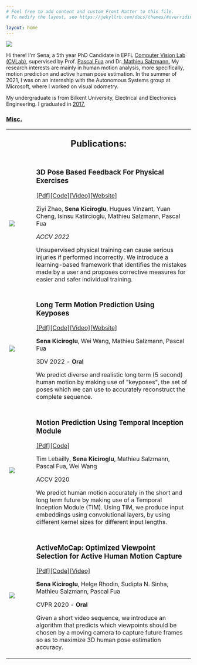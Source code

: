 ```yaml
---
# Feel free to add content and custom Front Matter to this file.
# To modify the layout, see https://jekyllrb.com/docs/themes/#overriding-theme-defaults

layout: home
---
```


<div>
    <div class="split left">
        <div>
        <img id="pp" src="https://lh4.googleusercontent.com/Wb9vWlC-QU37fr3X-cTK6Y8BQoxRwpokjxCeu4heSb0mCMv-fwoLRQZrr-XoCA0C5Ag=w2400" />
        </div>
    </div>
    <div class="split right">
        <p>Hi there! I'm Sena, a 5th year PhD Candidate in EPFL <a href="http://cvlab.epfl.ch">Computer Vision Lab (CVLab)</a>, supervised by Prof. <a href="https://people.epfl.ch/pascal.fua/bio?lang=en">Pascal Fua</a> and Dr.<a href="https://people.epfl.ch/mathieu.salzmann"> Mathieu Salzmann.</a> My research interests are mainly in human motion analysis, more specifically, motion prediction and active human pose estimation. In the summer of 2021, I was on an internship with the Autonomous Systems group at Microsoft, where I worked on visual odometry.</p>
        <p>My undergraduate is from Bilkent University, Electrical and Electronics Engineering. I graduated in <a class="page-link" href="/bilkent">2017.</a></p>
        <p>
        <div id="bloglink"><h3><a class="page-link" href="/misc">Misc.</a></h3> </div>
        </p>
    </div>
</div>

<table class="invisible_table" >

<tr><th colspan="2">
<h2 class="spanswhole" style="text-align: center; margin-top:20px;">Publications:</h2>
</th></tr>

<tr><td  style="padding-right:50px">
    <img id="pub_p_small" src="https://lh3.googleusercontent.com/yWeppd2g7G1RRGeBA9r2Zh4eZSlKCWswUuow_S69jvsImTdwtLQtHXjhuHjikN8n-VA=w2400" />
    </td>
    <td>
        <p><h3>3D Pose Based Feedback For Physical Exercises</h3></p>
        <p><a href="https://arxiv.org/abs/2208.03257">[Pdf]</a><a href="https://github.com/Jacoo-Zhao/3D-Pose-Based-Feedback-For-Physical-Exercises">[Code]</a><a href="https://youtu.be/W3kyyeHe0SI">[Video]</a><a href="/projects/exercise_feedback">[Website]</a></p>
        <p>Ziyi Zhao, <b>Sena Kiciroglu</b>, Hugues Vinzant, Yuan Cheng, Isinsu Katircioglu, Mathieu Salzmann, Pascal Fua</p>
        <p><i>ACCV 2022</i></p>
        <p>Unsupervised physical training can cause serious injuries if performed incorrectly. We introduce a learning-based framework that identifies the mistakes made by a user and proposes corrective measures for easier and safer individual training.</p>
</td></tr>

<tr><td  style="padding-right:50px">
    <img id="pub_p_small" src="https://lh5.googleusercontent.com/mey6OuhGhJa2k-q9aKVRZa7OmUCTUWIBRBxY5dSj-pMCwp4wIfFFk-k5sJxcRgv-ne8=w2400" />
    </td>
    <td>
        <p><h3>Long Term Motion Prediction Using Keyposes</h3></p>
        <p><a href="https://arxiv.org/pdf/2012.04731.pdf">[Pdf]</a><a href="https://github.com/senakicir/keypose-prediction">[Code]</a><a href="https://youtu.be/hsHvKUm5GuU">[Video]</a><a href="/projects/keyposes">[Website]</a></p>
        <p><b>Sena Kiciroglu</b>, Wei Wang, Mathieu Salzmann, Pascal Fua</p>
        <p>3DV 2022 - <b>Oral</b></p>
        <p>We predict diverse and realistic long term (5 second) human motion by making use of "keyposes", the set of poses which we can use to accurately reconstruct the complete sequence.</p>
</td></tr>

<tr><td style="padding-right:50px">
        <img id="pub_p" src="https://lh6.googleusercontent.com/xjDrdnW2AfgaYBb2HQPNxV-R3xhQmiNGDfD20hd8zMPZzVpQ8QJG7lGt3_2lkeeDe48=w2400
" />
</td><td>
        <p><h3>Motion Prediction Using Temporal Inception Module</h3></p>
        <p><a href="https://openaccess.thecvf.com/content/ACCV2020/papers/Lebailly_Motion_Prediction_Using_Temporal_Inception_Module_ACCV_2020_paper.pdf">[Pdf]</a><a href="https://github.com/tileb1/motion-prediction-tim">[Code]</a></p>
        <p>Tim Lebailly, <b>Sena Kiciroglu</b>, Mathieu Salzmann, Pascal Fua, Wei Wang</p>
        <p>ACCV 2020 </p>
        <p>We predict human motion accurately in the short and long term future by making use of a Temporal Inception Module (TIM). Using TIM, we produce input embeddings using convolutional layers, by using different kernel sizes for different input lengths.</p>
</td></tr>

<tr><td  style="border-bottom:0px;" >
        <img id="pub_p_small" src="https://lh6.googleusercontent.com/pUvF1Mls9SEsLMbDPmA2Fd998wrnJmpZv1qICZW9dgfG2tv4MZlan1VqbhIy5Yscm-w=w2400" />
</td><td style="border-bottom:0px;" >
        <p><h3>ActiveMoCap: Optimized Viewpoint Selection for Active Human Motion Capture</h3></p>
        <p><a href="https://openaccess.thecvf.com/content_CVPR_2020/papers/Kiciroglu_ActiveMoCap_Optimized_Viewpoint_Selection_for_Active_Human_Motion_Capture_CVPR_2020_paper.pdf">[Pdf]</a><a href="https://github.com/senakicir/ActiveMoCap">[Code]</a><a href="https://youtu.be/Dqv7ZJQi28o">[Video]</a></p>
        <p><b>Sena Kiciroglu</b>, Helge Rhodin, Sudipta N. Sinha, Mathieu Salzmann, Pascal Fua</p>
        <p>CVPR 2020 - <b>Oral</b></p>
        <p>Given a short video sequence, we introduce an algorithm that predicts which viewpoints should be chosen by a moving camera to capture future frames so as to maximize 3D human pose estimation accuracy.</p>
</td></tr>


</table>


